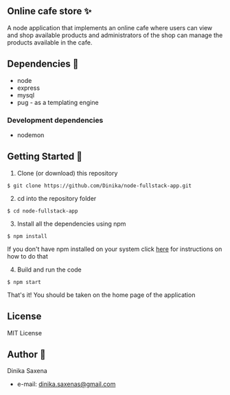 ## Online cafe store :sparkles:

A node application that implements an online cafe where users can view and shop available products and administrators of the shop can manage the products available in the cafe.

## Dependencies :pushpin:

- node
- express
- mysql
- pug - as a templating engine

### Development dependencies

- nodemon

## Getting Started :rocket:

1. Clone (or download) this repository

```
$ git clone https://github.com/Dinika/node-fullstack-app.git
```

2. cd into the repository folder

```
$ cd node-fullstack-app
```

3. Install all the dependencies using npm

```
$ npm install
```

If you don't have npm installed on your system click [here](https://www.npmjs.com/get-npm) for instructions on how to do that

4. Build and run the code

```
$ npm start
```

That's it! You should be taken on the home page of the application

## License

MIT License

## Author :angel:

Dinika Saxena

- e-mail: dinika.saxenas@gmail.com
